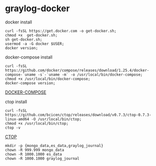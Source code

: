 # graylog-docker

docker install 
```
curl -fsSL https://get.docker.com -o get-docker.sh;
chmod +x  get-docker.sh;
sh get-docker.sh;
usermod -a -G docker $USER;
docker version;
```

docker-compose install
```
curl -fsSL https://github.com/docker/compose/releases/download/1.25.4/docker-compose-`uname -s`-`uname -m` -o /usr/local/bin/docker-compose;
chmod +x /usr/local/bin/docker-compose;
docker-compose version;
```
[DOCKER-COMPOSE](https://github.com/docker/compose/releases)

ctop install

```
curl -fsSL https://github.com/bcicen/ctop/releases/download/v0.7.3/ctop-0.7.3-linux-amd64 -O /usr/local/bin/ctop;
chmod +x /usr/local/bin/ctop;
ctop -v
```
[CTOP](https://github.com/bcicen/ctop)

```
mkdir -p {mongo_data,es_data,graylog_journal}
chown -R 999.999 mongo_data
chown -R 1000.1000 es_data
chown -R 1000.1000 graylog_journal
```
